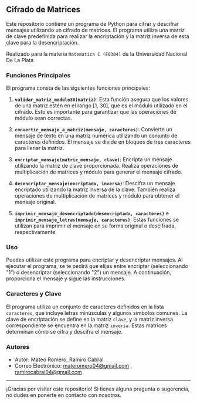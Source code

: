 ## Cifrado de Matrices

Este repositorio contiene un programa de Python para cifrar y descifrar mensajes utilizando un cifrado de matrices. El programa utiliza una matriz de clave predefinida para realizar la encriptación y la matriz inversa de esta clave para la desencriptación.

Realizado para la materia `Matematica C (F0304)` de la Universidad Nacional De La Plata

### Funciones Principales

El programa consta de las siguientes funciones principales:

1. **`validar_matriz_modulo30(matriz)`**: Esta función asegura que los valores de una matriz estén en el rango [1, 30], que es el módulo utilizado en el cifrado. Esto es importante para garantizar que las operaciones de módulo sean correctas.

2. **`convertir_mensaje_a_matriz(mensaje, caracteres)`**: Convierte un mensaje de texto en una matriz numérica utilizando un conjunto de caracteres definidos. El mensaje se divide en bloques de tres caracteres para llenar la matriz.

3. **`encriptar_mensaje(matriz_mensaje, clave)`**: Encripta un mensaje utilizando la matriz de clave proporcionada. Realiza operaciones de multiplicación de matrices y módulo para generar el mensaje cifrado.

4. **`desencriptar_mensaje(encriptado, inversa)`**: Descifra un mensaje encriptado utilizando la matriz inversa de la clave. También realiza operaciones de multiplicación de matrices y módulo para obtener el mensaje original.

5. **`imprimir_mensaje_desencriptado(desencriptado, caracteres)`** e **`imprimir_mensaje_letras(mensaje, caracteres)`**: Estas funciones se utilizan para imprimir el mensaje en su forma original o descifrada, respectivamente.

### Uso

Puedes utilizar este programa para encriptar y desencriptar mensajes. Al ejecutar el programa, se te pedirá que elijas entre encriptar (seleccionando "1") o desencriptar (seleccionando "2") un mensaje. A continuación, proporciona el mensaje y sigue las instrucciones.

### Caracteres y Clave

El programa utiliza un conjunto de caracteres definidos en la lista `caracteres`, que incluye letras minúsculas y algunos símbolos comunes. La clave de encriptación se define en la matriz `clave`, y la matriz inversa correspondiente se encuentra en la matriz `inversa`. Estas matrices determinan cómo se cifra y descifra el mensaje.

### Autores

- Autor: Mateo Romero, Ramiro Cabral
- Correo Electrónico: materomero04@gmail.com , ramirocabral04@gmail.com
---

¡Gracias por visitar este repositorio! Si tienes alguna pregunta o sugerencia, no dudes en ponerte en contacto con nosotros.